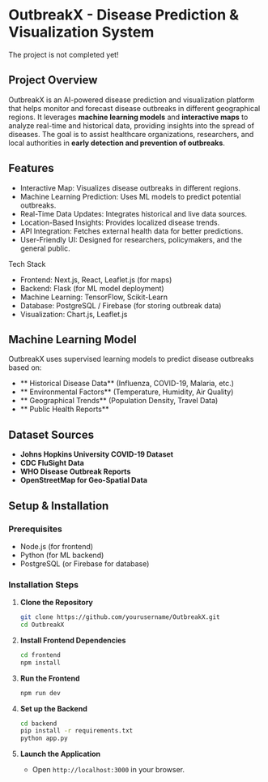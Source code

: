 # OutbreakX - Disease Prediction & Visualization System

The project is not completed yet!


## Project Overview
OutbreakX is an AI-powered disease prediction and visualization platform that helps monitor and forecast disease outbreaks in different geographical regions. It leverages **machine learning models** and **interactive maps** to analyze real-time and historical data, providing insights into the spread of diseases. The goal is to assist healthcare organizations, researchers, and local authorities in **early detection and prevention of outbreaks**.

##  Features
-  Interactive Map: Visualizes disease outbreaks in different regions.
-  Machine Learning Prediction: Uses ML models to predict potential outbreaks.
-  Real-Time Data Updates: Integrates historical and live data sources.
-  Location-Based Insights: Provides localized disease trends.
-  API Integration: Fetches external health data for better predictions.
-  User-Friendly UI: Designed for researchers, policymakers, and the general public.

 Tech Stack
- Frontend: Next.js, React, Leaflet.js (for maps)
- Backend: Flask (for ML model deployment)
- Machine Learning: TensorFlow, Scikit-Learn
- Database: PostgreSQL / Firebase (for storing outbreak data)
- Visualization: Chart.js, Leaflet.js

##  Machine Learning Model
OutbreakX uses supervised learning models to predict disease outbreaks based on:
- ** Historical Disease Data** (Influenza, COVID-19, Malaria, etc.)
- ** Environmental Factors** (Temperature, Humidity, Air Quality)
- ** Geographical Trends** (Population Density, Travel Data)
- ** Public Health Reports**

##  Dataset Sources
- **Johns Hopkins University COVID-19 Dataset**
- **CDC FluSight Data**
- **WHO Disease Outbreak Reports**
- **OpenStreetMap for Geo-Spatial Data**

##  Setup & Installation
### Prerequisites
- Node.js (for frontend)
- Python (for ML backend)
- PostgreSQL (or Firebase for database)

### Installation Steps
1. **Clone the Repository**
   ```bash
   git clone https://github.com/yourusername/OutbreakX.git
   cd OutbreakX
   ```

2. **Install Frontend Dependencies**
   ```bash
   cd frontend
   npm install
   ```

3. **Run the Frontend**
   ```bash
   npm run dev
   ```

4. **Set up the Backend**
   ```bash
   cd backend
   pip install -r requirements.txt
   python app.py
   ```

5. **Launch the Application**
   - Open `http://localhost:3000` in your browser.



